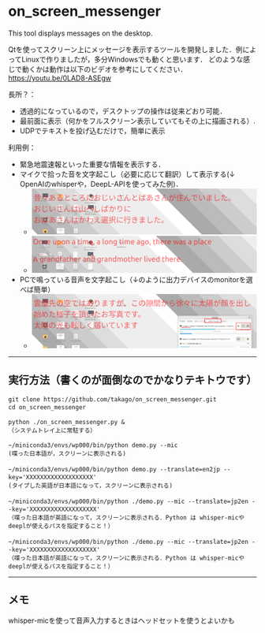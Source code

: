 # on_screen_messenger
This tool displays messages on the desktop.

Qtを使ってスクリーン上にメッセージを表示するツールを開発しました．例によってLinuxで作りましたが，多分Windowsでも動くと思います．
どのような感じで動くかは動作は以下のビデオを参考にしてください． https://youtu.be/0LAD8-ASEgw

長所？：
 - 透過的になっているので，デスクトップの操作は従来どおり可能．
 - 最前面に表示（何かをフルスクリーン表示していてもその上に描画される）.
 - UDPでテキストを投げ込むだけで，簡単に表示

利用例：
 - 緊急地震速報といった重要な情報を表示する．
 - マイクで拾った音を文字起こし（必要に応じて翻訳）して表示する(↓ OpenAIのwhisperや，DeepL-APIを使ってみた例)．
   - ![](https://github.com/takago/on_screen_messenger/blob/main/screenshot00.png)
   - ![](https://github.com/takago/on_screen_messenger/blob/main/screenshot01.png)
 - PCで鳴っている音声を文字起こし（↓のように出力デバイスのmonitorを選べば簡単）
   - ![](https://github.com/takago/on_screen_messenger/blob/main/screenshot02.png)

----
## 実行方法（書くのが面倒なのでかなりテキトウです）
```
git clone https://github.com/takago/on_screen_messenger.git
cd on_screen_messenger
```

```
python ./on_screen_messenger.py &
（システムトレイ上に常駐する）
```

```
~/miniconda3/envs/wp000/bin/python demo.py --mic
(喋った日本語が，スクリーンに表示される)

~/miniconda3/envs/wp000/bin/python demo.py --translate=en2jp --key='XXXXXXXXXXXXXXXXXXX'
(タイプした英語が日本語になって，スクリーンに表示される)

~/miniconda3/envs/wp000/bin/python ./demo.py --mic --translate=jp2en --key='XXXXXXXXXXXXXXXXXXX'
（喋った日本語が英語になって，スクリーンに表示される．Python は whisper-micやdeeplが使えるパスを指定すること！）

~/miniconda3/envs/wp000/bin/python ./demo.py --mic --translate=jp2en --key='XXXXXXXXXXXXXXXXXXX'
（喋った日本語が英語になって，スクリーンに表示される．Python は whisper-micやdeeplが使えるパスを指定すること！）
```

----
## メモ
whisper-micを使って音声入力するときはヘッドセットを使うとよいかも
